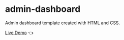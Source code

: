# admin-dashboard

Admin dashboard template created with HTML and CSS.

[Live Demo](https://guneyuzel.github.io/admin-dashboard/) :point_left:
